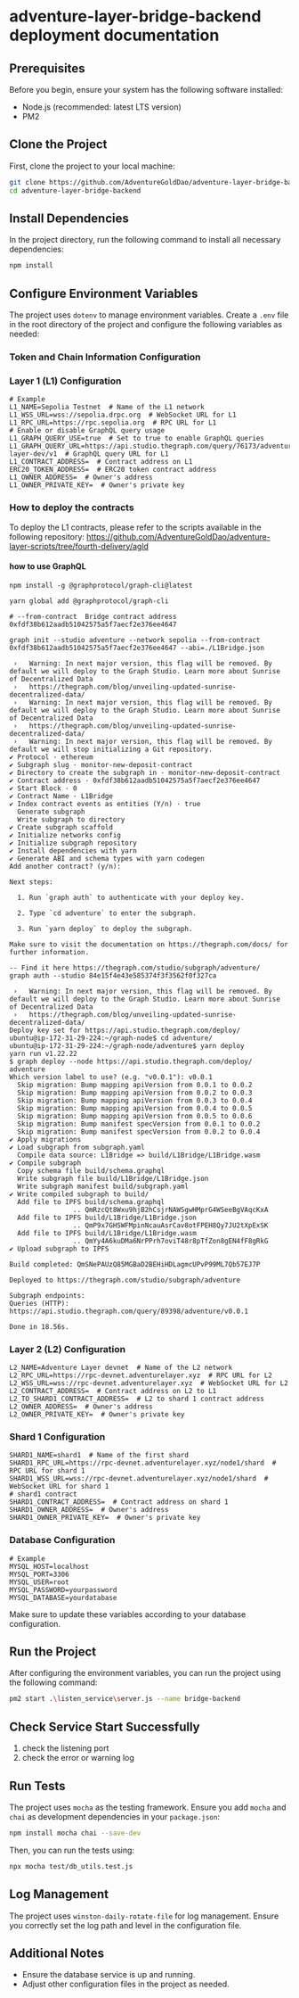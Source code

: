 # adventure-layer-bridge-backend deployment documentation

## Prerequisites

Before you begin, ensure your system has the following software installed:

- Node.js (recommended: latest LTS version)
- PM2

## Clone the Project

First, clone the project to your local machine:

```bash
git clone https://github.com/AdventureGoldDao/adventure-layer-bridge-backend.git
cd adventure-layer-bridge-backend
```

## Install Dependencies

In the project directory, run the following command to install all necessary dependencies:

```bash
npm install
```

## Configure Environment Variables

The project uses `dotenv` to manage environment variables. Create a `.env` file in the root directory of the project and configure the following variables as needed:

### Token and Chain Information Configuration

###  Layer 1 (L1) Configuration

```
# Example
L1_NAME=Sepolia Testnet  # Name of the L1 network
L1_WSS_URL=wss://sepolia.drpc.org  # WebSocket URL for L1
L1_RPC_URL=https://rpc.sepolia.org  # RPC URL for L1
# Enable or disable GraphQL query usage
L1_GRAPH_QUERY_USE=true  # Set to true to enable GraphQL queries
L1_GRAPH_QUERY_URL=https://api.studio.thegraph.com/query/76173/adventure-layer-dev/v1  # GraphQL query URL for L1
L1_CONTRACT_ADDRESS=  # Contract address on L1 
ERC20_TOKEN_ADDRESS=  # ERC20 token contract address 
L1_OWNER_ADDRESS=  # Owner's address 
L1_OWNER_PRIVATE_KEY=  # Owner's private key 
```

### How to deploy the contracts

To deploy the L1 contracts, please refer to the scripts available in the following repository: https://github.com/AdventureGoldDao/adventure-layer-scripts/tree/fourth-delivery/agld

#### how to use GraphQL 

```
npm install -g @graphprotocol/graph-cli@latest

yarn global add @graphprotocol/graph-cli

# --from-contract  Bridge contract address 0xfdf38b612aadb51042575a5f7aecf2e376ee4647

graph init --studio adventure --network sepolia --from-contract 0xfdf38b612aadb51042575a5f7aecf2e376ee4647 --abi=./L1Bridge.json

 ›   Warning: In next major version, this flag will be removed. By default we will deploy to the Graph Studio. Learn more about Sunrise of Decentralized Data
 ›   https://thegraph.com/blog/unveiling-updated-sunrise-decentralized-data/
 ›   Warning: In next major version, this flag will be removed. By default we will deploy to the Graph Studio. Learn more about Sunrise of Decentralized Data
 ›   https://thegraph.com/blog/unveiling-updated-sunrise-decentralized-data/
 ›   Warning: In next major version, this flag will be removed. By default we will stop initializing a Git repository.
✔ Protocol · ethereum
✔ Subgraph slug · monitor-new-deposit-contract
✔ Directory to create the subgraph in · monitor-new-deposit-contract
✔ Contract address · 0xfdf38b612aadb51042575a5f7aecf2e376ee4647
✔ Start Block · 0
✔ Contract Name · L1Bridge
✔ Index contract events as entities (Y/n) · true
  Generate subgraph
  Write subgraph to directory
✔ Create subgraph scaffold
✔ Initialize networks config
✔ Initialize subgraph repository
✔ Install dependencies with yarn
✔ Generate ABI and schema types with yarn codegen
Add another contract? (y/n):

Next steps:

  1. Run `graph auth` to authenticate with your deploy key.

  2. Type `cd adventure` to enter the subgraph.

  3. Run `yarn deploy` to deploy the subgraph.

Make sure to visit the documentation on https://thegraph.com/docs/ for further information.

-- Find it here https://thegraph.com/studio/subgraph/adventure/
graph auth --studio 84e15f4e43e585374f3f3562f0f327ca

 ›   Warning: In next major version, this flag will be removed. By default we will deploy to the Graph Studio. Learn more about Sunrise of Decentralized Data
 ›   https://thegraph.com/blog/unveiling-updated-sunrise-decentralized-data/
Deploy key set for https://api.studio.thegraph.com/deploy/
ubuntu@ip-172-31-29-224:~/graph-node$ cd adventure/
ubuntu@ip-172-31-29-224:~/graph-node/adventure$ yarn deploy
yarn run v1.22.22
$ graph deploy --node https://api.studio.thegraph.com/deploy/ adventure
Which version label to use? (e.g. "v0.0.1"): v0.0.1
  Skip migration: Bump mapping apiVersion from 0.0.1 to 0.0.2
  Skip migration: Bump mapping apiVersion from 0.0.2 to 0.0.3
  Skip migration: Bump mapping apiVersion from 0.0.3 to 0.0.4
  Skip migration: Bump mapping apiVersion from 0.0.4 to 0.0.5
  Skip migration: Bump mapping apiVersion from 0.0.5 to 0.0.6
  Skip migration: Bump manifest specVersion from 0.0.1 to 0.0.2
  Skip migration: Bump manifest specVersion from 0.0.2 to 0.0.4
✔ Apply migrations
✔ Load subgraph from subgraph.yaml
  Compile data source: L1Bridge => build/L1Bridge/L1Bridge.wasm
✔ Compile subgraph
  Copy schema file build/schema.graphql
  Write subgraph file build/L1Bridge/L1Bridge.json
  Write subgraph manifest build/subgraph.yaml
✔ Write compiled subgraph to build/
  Add file to IPFS build/schema.graphql
                .. QmRzcQt8Wxu9hjB2hCsjrNAWSgwHMprG4WSeeBgVAqcKxA
  Add file to IPFS build/L1Bridge/L1Bridge.json
                .. QmP9x7GHSWFMpinNcauAsrCav8otFPEH8Qy7JU2tXpExSK
  Add file to IPFS build/L1Bridge/L1Bridge.wasm
                .. QmYy4A6kuDMa6NrPPrh7oviT48r8pTfZon8gEN4fF8gRkG
✔ Upload subgraph to IPFS

Build completed: QmSNePAUzQ85MGBaD2BEHiHDLagmcUPvP99ML7Qb57EJ7P

Deployed to https://thegraph.com/studio/subgraph/adventure

Subgraph endpoints:
Queries (HTTP):     https://api.studio.thegraph.com/query/89398/adventure/v0.0.1

Done in 18.56s.

```

###  Layer 2 (L2) Configuration

```
L2_NAME=Adventure Layer devnet  # Name of the L2 network
L2_RPC_URL=https://rpc-devnet.adventurelayer.xyz  # RPC URL for L2
L2_WSS_URL=wss://rpc-devnet.adventurelayer.xyz  # WebSocket URL for L2
L2_CONTRACT_ADDRESS=  # Contract address on L2 to L1
L2_TO_SHARD1_CONTRACT_ADDRESS=  # L2 to shard 1 contract address
L2_OWNER_ADDRESS=  # Owner's address
L2_OWNER_PRIVATE_KEY=  # Owner's private key
```

### Shard 1 Configuration

```
SHARD1_NAME=shard1  # Name of the first shard
SHARD1_RPC_URL=https://rpc-devnet.adventurelayer.xyz/node1/shard  # RPC URL for shard 1
SHARD1_WSS_URL=wss://rpc-devnet.adventurelayer.xyz/node1/shard  # WebSocket URL for shard 1
# shard1 contract 
SHARD1_CONTRACT_ADDRESS=  # Contract address on shard 1
SHARD1_OWNER_ADDRESS=  # Owner's address
SHARD1_OWNER_PRIVATE_KEY=  # Owner's private key

```

### Database Configuration

```
# Example
MYSQL_HOST=localhost
MYSQL_PORT=3306
MYSQL_USER=root
MYSQL_PASSWORD=yourpassword
MYSQL_DATABASE=yourdatabase
```

Make sure to update these variables according to your database configuration.

## Run the Project

After configuring the environment variables, you can run the project using the following command:

```bash
pm2 start .\listen_service\server.js --name bridge-backend
```

## Check Service Start Successfully
1) check the listening port
2) check the error or warning log

## Run Tests

The project uses `mocha` as the testing framework. Ensure you add `mocha` and `chai` as development dependencies in your `package.json`:

```bash
npm install mocha chai --save-dev
```

Then, you can run the tests using:

```bash
npx mocha test/db_utils.test.js
```

## Log Management

The project uses `winston-daily-rotate-file` for log management. Ensure you correctly set the log path and level in the configuration file.

## Additional Notes

- Ensure the database service is up and running.
- Adjust other configuration files in the project as needed.
